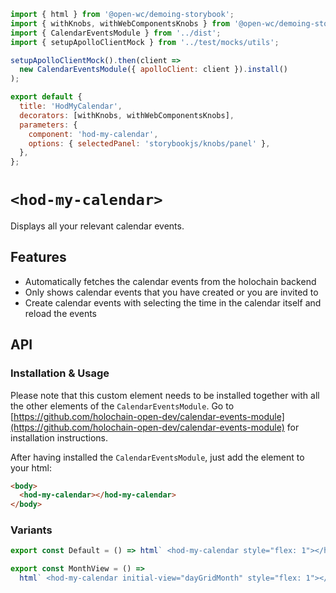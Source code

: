 ```js script
import { html } from '@open-wc/demoing-storybook';
import { withKnobs, withWebComponentsKnobs } from '@open-wc/demoing-storybook';
import { CalendarEventsModule } from '../dist';
import { setupApolloClientMock } from '../test/mocks/utils';

setupApolloClientMock().then(client =>
  new CalendarEventsModule({ apolloClient: client }).install()
);

export default {
  title: 'HodMyCalendar',
  decorators: [withKnobs, withWebComponentsKnobs],
  parameters: {
    component: 'hod-my-calendar',
    options: { selectedPanel: 'storybookjs/knobs/panel' },
  },
};
```

# `<hod-my-calendar>`

Displays all your relevant calendar events.

## Features

- Automatically fetches the calendar events from the holochain backend
- Only shows calendar events that you have created or you are invited to
- Create calendar events with selecting the time in the calendar itself and reload the events

## API

<sb-props of="hod-my-calendar"></sb-props>

### Installation & Usage

Please note that this custom element needs to be installed together with all the other elements of the `CalendarEventsModule`. Go to [https://github.com/holochain-open-dev/calendar-events-module](https://github.com/holochain-open-dev/calendar-events-module) for installation instructions.

After having installed the `CalendarEventsModule`, just add the element to your html:

```html
<body>
  <hod-my-calendar></hod-my-calendar>
</body>
```

### Variants

```js preview-story
export const Default = () => html` <hod-my-calendar style="flex: 1"></hod-my-calendar> `;
```

```js preview-story
export const MonthView = () =>
  html` <hod-my-calendar initial-view="dayGridMonth" style="flex: 1"></hod-my-calendar> `;
```
